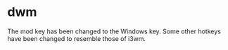 # dwm
The mod key has been changed to the Windows key. Some other hotkeys have been changed to resemble those of i3wm.
